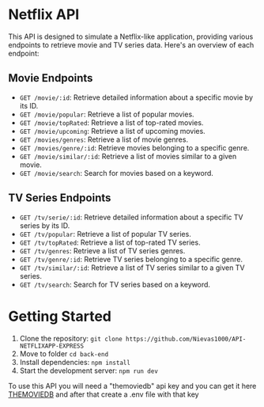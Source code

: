 # Netflix API

This API is designed to simulate a Netflix-like application, providing various endpoints to retrieve movie and TV series data. Here's an overview of each endpoint:

## Movie Endpoints

- `GET /movie/:id`: Retrieve detailed information about a specific movie by its ID.
- `GET /movie/popular`: Retrieve a list of popular movies.
- `GET /movie/topRated`: Retrieve a list of top-rated movies.
- `GET /movie/upcoming`: Retrieve a list of upcoming movies.
- `GET /movies/genres`: Retrieve a list of movie genres.
- `GET /movies/genre/:id`: Retrieve movies belonging to a specific genre.
- `GET /movie/similar/:id`: Retrieve a list of movies similar to a given movie.
- `GET /movie/search`: Search for movies based on a keyword.

## TV Series Endpoints

- `GET /tv/serie/:id`: Retrieve detailed information about a specific TV series by its ID.
- `GET /tv/popular`: Retrieve a list of popular TV series.
- `GET /tv/topRated`: Retrieve a list of top-rated TV series.
- `GET /tv/genres`: Retrieve a list of TV series genres.
- `GET /tv/genre/:id`: Retrieve TV series belonging to a specific genre.
- `GET /tv/similar/:id`: Retrieve a list of TV series similar to a given TV series.
- `GET /tv/search`: Search for TV series based on a keyword.

# Getting Started

1. Clone the repository: `git clone https://github.com/Nievas1000/API-NETFLIXAPP-EXPRESS`
2. Move to folder `cd back-end`
3. Install dependencies: `npm install`
4. Start the development server: `npm run dev`

To use this API you will need a "themoviedb" api key and you can get it here [THEMOVIEDB](https://developers.themoviedb.org/3/getting-started/introduction) and after that create a .env file with that key
